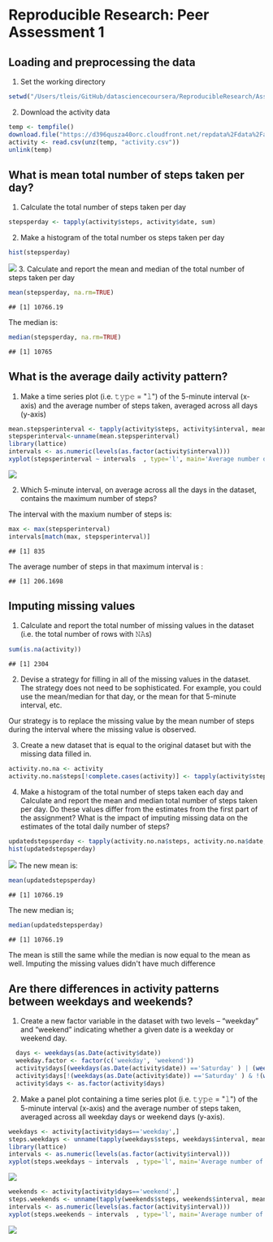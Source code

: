 # Reproducible Research: Peer Assessment 1


## Loading and preprocessing the data

1. Set the working directory

```r
setwd("/Users/tleis/GitHub/datasciencecoursera/ReproducibleResearch/Assignment2")
```

2. Download the activity data

```r
temp <- tempfile()
download.file("https://d396qusza40orc.cloudfront.net/repdata%2Fdata%2Factivity.zip", temp)
activity <- read.csv(unz(temp, "activity.csv"))
unlink(temp)
```

## What is mean total number of steps taken per day?

1. Calculate the total number of steps taken per day

```r
stepsperday <- tapply(activity$steps, activity$date, sum)
```

2. Make a histogram of the total number os steps taken per day

```r
hist(stepsperday)
```

![](PA1_template_files/figure-html/histogram-1.png)<!-- -->
3. Calculate and report the mean and median of the total number of steps taken per day


```r
mean(stepsperday, na.rm=TRUE)
```

```
## [1] 10766.19
```

The median is:

```r
median(stepsperday, na.rm=TRUE)
```

```
## [1] 10765
```

## What is the average daily activity pattern?

1. Make a time series plot (i.e. 𝚝𝚢𝚙𝚎 = "𝚕") of the 5-minute interval (x-axis) and the average number of steps taken, averaged across all days (y-axis)


```r
mean.stepsperinterval <- tapply(activity$steps, activity$interval, mean, na.rm=TRUE)
stepsperinterval<-unname(mean.stepsperinterval)
library(lattice)
intervals <- as.numeric(levels(as.factor(activity$interval)))
xyplot(stepsperinterval ~ intervals  , type='l', main='Average number of steps averages over all days', xlab='Interval', ylab='Steps')
```

![](PA1_template_files/figure-html/time_series_plot-1.png)<!-- -->

2. Which 5-minute interval, on average across all the days in the dataset, contains the maximum number of steps?

The interval with the maxium number of steps is:

```r
max <- max(stepsperinterval)
intervals[match(max, stepsperinterval)]
```

```
## [1] 835
```

The average number of steps in that maximum interval is :

```
## [1] 206.1698
```

## Imputing missing values
1. Calculate and report the total number of missing values in the dataset (i.e. the total number of rows with 𝙽𝙰s)


```r
sum(is.na(activity))
```

```
## [1] 2304
```

2. Devise a strategy for filling in all of the missing values in the dataset. The strategy does not need to be sophisticated. For example, you could use the mean/median for that day, or the mean for that 5-minute interval, etc.

Our strategy is to replace the missing value by the mean number of steps during the interval where the missing value is observed.

3. Create a new dataset that is equal to the original dataset but with the missing data filled in.


```r
activity.no.na <- activity
activity.no.na$steps[!complete.cases(activity)] <- tapply(activity$steps, activity$interval, mean, na.rm=TRUE)
```

4. Make a histogram of the total number of steps taken each day and Calculate and report the mean and median total number of steps taken per day. Do these values differ from the estimates from the first part of the assignment? What is the impact of imputing missing data on the estimates of the total daily number of steps?


```r
updatedstepsperday <- tapply(activity.no.na$steps, activity.no.na$date, sum)
hist(updatedstepsperday)
```

![](PA1_template_files/figure-html/stepsperday-1.png)<!-- -->
The new mean is:

```r
mean(updatedstepsperday)
```

```
## [1] 10766.19
```

The new median is;

```r
median(updatedstepsperday)
```

```
## [1] 10766.19
```

The mean is still the same while the median is now equal to the mean as well. Imputing the missing values didn't have much difference 

## Are there differences in activity patterns between weekdays and weekends?
1. Create a new factor variable in the dataset with two levels – “weekday” and “weekend” indicating whether a given date is a weekday or weekend day.


```r
  days <- weekdays(as.Date(activity$date))
  weekday.factor <- factor(c('weekday', 'weekend'))
  activity$days[(weekdays(as.Date(activity$date)) =='Saturday' ) | (weekdays(as.Date(activity$date)) =='Sunday' ) ] <- 'weekend' 
  activity$days[!(weekdays(as.Date(activity$date)) =='Saturday' ) & !(weekdays(as.Date(activity$date)) =='Sunday' ) ] <- 'weekday' 
  activity$days <- as.factor(activity$days)
```

2. Make a panel plot containing a time series plot (i.e. 𝚝𝚢𝚙𝚎 = "𝚕") of the 5-minute interval (x-axis) and the average number of steps taken, averaged across all weekday days or weekend days (y-axis). 


```r
weekdays <- activity[activity$days=='weekday',]
steps.weekdays <- unname(tapply(weekdays$steps, weekdays$interval, mean, na.rm=TRUE))
library(lattice)
intervals <- as.numeric(levels(as.factor(activity$interval)))
xyplot(steps.weekdays ~ intervals  , type='l', main='Average number of steps over all week days',  xlab='Interval', ylab='Steps')
```

![](PA1_template_files/figure-html/weekdayssteps-1.png)<!-- -->



```r
weekends <- activity[activity$days=='weekend',]
steps.weekends <- unname(tapply(weekends$steps, weekends$interval, mean, na.rm=TRUE))
intervals <- as.numeric(levels(as.factor(activity$interval)))
xyplot(steps.weekends ~ intervals  , type='l', main='Average number of steps over all weekends', xlab='Interval', ylab='Steps')
```

![](PA1_template_files/figure-html/weekendsteps-1.png)<!-- -->
